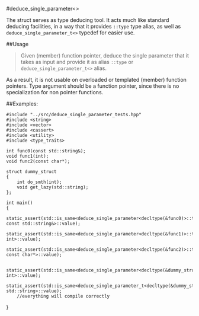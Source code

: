 #deduce_single_parameter<>

The struct serves as type deducing tool. It acts much like standard deducing facilities, in a way that it provides `::type` type alias, as well as `deduce_single_parameter_t<>` typedef for easier use.

##Usage
>Given (member) function pointer, deduce the single parameter that it takes as input and provide it as alias `::type` or `deduce_single_parameter_t<>` alias.

As a result, it is not usable on overloaded or templated (member) function pointers. Type argument should be a function pointer, since there is no specialization for non pointer functions.

##Examples:

    #include "../src/deduce_single_parameter_tests.hpp"
    #include <string>
    #include <vector>
    #include <cassert>
    #include <utility>
    #include <type_traits>

    int func0(const std::string&);
    void func1(int);
    void func2(const char*);
    
    struct dummy_struct
    {
        int do_smth(int);
        void get_lazy(std::string);
    };

    int main()
    {
        static_assert(std::is_same<deduce_single_parameter<decltype(&func0)>::type, const std::string&>::value);
        static_assert(std::is_same<deduce_single_parameter<decltype(&func1)>::type, int>::value);
        static_assert(std::is_same<deduce_single_parameter<decltype(&func2)>::type, const char*>::value);

        static_assert(std::is_same<deduce_single_parameter<decltype(&dummy_struct::do_smth)>::type, int>::value);
        static_assert(std::is_same<deduce_single_parameter_t<decltype(&dummy_struct::get_lazy)>, std::string>::value);
        //everything will compile correctly
}